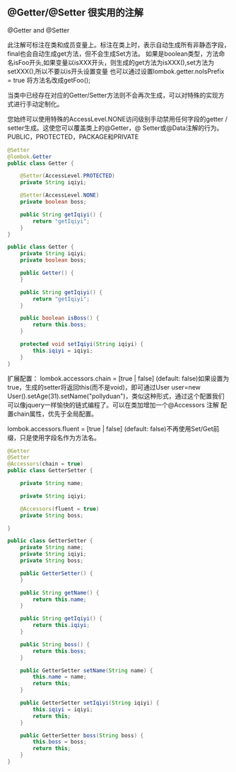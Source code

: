 ## @Getter/@Setter 很实用的注解
@Getter and @Setter

此注解可标注在类和成员变量上。标注在类上时，表示自动生成所有非静态字段，final也会自动生成get方法，但不会生成Set方法。
如果是boolean类型，方法命名isFoo开头,如果变量以isXXX开头，则生成的get方法为isXXX(),set方法为setXXX(),所以不要以is开头设置变量
也可以通过设置lombok.getter.noIsPrefix = true
将方法名改成getFoo();


当类中已经存在对应的Getter/Setter方法则不会再次生成，可以对特殊的实现方式进行手动定制化。

您始终可以使用特殊的AccessLevel.NONE访问级别手动禁用任何字段的getter / setter生成。这使您可以覆盖类上的@Getter，@ Setter或@Data注解的行为。
PUBLIC，PROTECTED，PACKAGE和PRIVATE

```java
@Setter
@lombok.Getter
public class Getter {

    @Setter(AccessLevel.PROTECTED)
    private String iqiyi;

    @Setter(AccessLevel.NONE)
    private boolean boss;

    public String getIqiyi() {
        return "getIqiyi";
    }
}
```
```java
public class Getter {
    private String iqiyi;
    private boolean boss;

    public Getter() {
    }

    public String getIqiyi() {
        return "getIqiyi";
    }

    public boolean isBoss() {
        return this.boss;
    }

    protected void setIqiyi(String iqiyi) {
        this.iqiyi = iqiyi;
    }
}
```

扩展配置：
lombok.accessors.chain = [true | false] (default: false)如果设置为true，生成的setter将返回this(而不是void)，即可通过User user=new User().setAge(31).setName("pollyduan")，类似这种形式，通过这个配置我们可以像jquery一样愉快的链式编程了。可以在类加增加一个@Accessors 注解 配置chain属性，优先于全局配置。

lombok.accessors.fluent = [true | false] (default: false)不再使用Set/Get前缀，只是使用字段名作为方法名。
```java
@Getter
@Setter
@Accessors(chain = true)
public class GetterSetter {

    private String name;

    private String iqiyi;

    @Accessors(fluent = true)
    private String boss;

}
```
```java
public class GetterSetter {
    private String name;
    private String iqiyi;
    private String boss;

    public GetterSetter() {
    }

    public String getName() {
        return this.name;
    }

    public String getIqiyi() {
        return this.iqiyi;
    }

    public String boss() {
        return this.boss;
    }

    public GetterSetter setName(String name) {
        this.name = name;
        return this;
    }

    public GetterSetter setIqiyi(String iqiyi) {
        this.iqiyi = iqiyi;
        return this;
    }

    public GetterSetter boss(String boss) {
        this.boss = boss;
        return this;
    }
}
```


